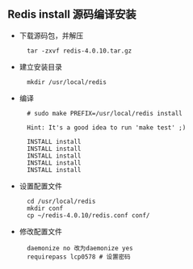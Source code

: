 ## Redis install 源码编译安装
- 下载源码包，并解压

		tar -zxvf redis-4.0.10.tar.gz
- 建立安装目录

		mkdir /usr/local/redis
- 编译

		# sudo make PREFIX=/usr/local/redis install
        
        Hint: It's a good idea to run 'make test' ;)

        INSTALL install
        INSTALL install
        INSTALL install
        INSTALL install
        INSTALL install
        
- 设置配置文件
		
        cd /usr/local/redis
        mkdir conf
        cp ~/redis-4.0.10/redis.conf conf/
      
- 修改配置文件

		daemonize no 改为daemonize yes
        requirepass lcp0578 # 设置密码